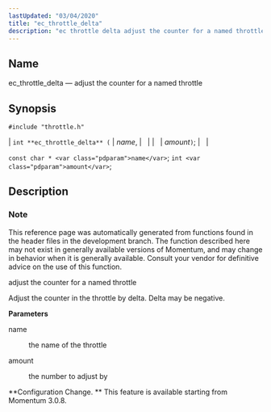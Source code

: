 ```yaml
---
lastUpdated: "03/04/2020"
title: "ec_throttle_delta"
description: "ec throttle delta adjust the counter for a named throttle int ec throttle delta name amount const char name int amount This reference page was automatically generated from functions found in the header files in the development branch The function described here may not exist in generally available versions of..."
---
```


<a name="apis.ec_throttle_delta"></a> 
## Name

ec_throttle_delta — adjust the counter for a named throttle

## Synopsis

`#include "throttle.h"`

| `int **ec_throttle_delta** (` | <var class="pdparam">name</var>, |   |
|   | <var class="pdparam">amount</var>`)`; |   |

`const char * <var class="pdparam">name</var>`;
`int <var class="pdparam">amount</var>`;<a name="idp63473808"></a> 
## Description

### Note

This reference page was automatically generated from functions found in the header files in the development branch. The function described here may not exist in generally available versions of Momentum, and may change in behavior when it is generally available. Consult your vendor for definitive advice on the use of this function.

adjust the counter for a named throttle

Adjust the counter in the throttle by delta. Delta may be negative.

**<a name="idp63477184"></a> Parameters**

<dl class="variablelist">

<dt>name</dt>

<dd>

the name of the throttle

</dd>

<dt>amount</dt>

<dd>

the number to adjust by

</dd>

</dl>

**Configuration Change. ** This feature is available starting from Momentum 3.0.8.